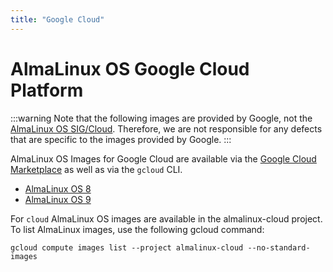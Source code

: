 ```yaml
---
title: "Google Cloud"
---
```


# AlmaLinux OS Google Cloud Platform

:::warning
Note that the following images are provided by Google, not the [AlmaLinux OS SIG/Cloud](/sigs/Cloud.html). Therefore, we are not responsible for any defects that are specific to the images provided by Google.
:::

AlmaLinux OS Images for Google Cloud are available via the [Google Cloud Marketplace](https://console.cloud.google.com/marketplace/browse?filter=partner:AlmaLinux) as well as via the `gcloud` CLI.

- [AlmaLinux OS 8](https://console.cloud.google.com/marketplace/product/almalinux-cloud/almalinux-8)
- [AlmaLinux OS 9](https://console.cloud.google.com/marketplace/product/almalinux-cloud/almalinux-9)

For `cloud` AlmaLinux OS images are available in the almalinux-cloud project. To list AlmaLinux images, use the following gcloud command:

```shell
gcloud compute images list --project almalinux-cloud --no-standard-images
```
